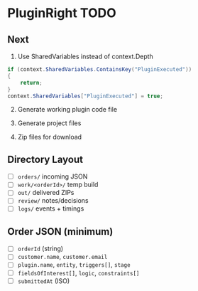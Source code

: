 # PluginRight TODO

## Next
1. Use SharedVariables instead of context.Depth
```csharp
if (context.SharedVariables.ContainsKey("PluginExecuted"))
{
    return;
}
context.SharedVariables["PluginExecuted"] = true;
```

2. Generate working plugin code file

3. Generate project files

4. Zip files for download

## Directory Layout
- [ ] `orders/` incoming JSON
- [ ] `work/<orderId>/` temp build
- [ ] `out/` delivered ZIPs
- [ ] `review/` notes/decisions
- [ ] `logs/` events + timings

## Order JSON (minimum)
- [ ] `orderId` (string)
- [ ] `customer.name`, `customer.email`
- [ ] `plugin.name`, `entity`, `triggers[]`, `stage`
- [ ] `fieldsOfInterest[]`, `logic`, `constraints[]`
- [ ] `submittedAt` (ISO)